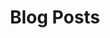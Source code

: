 ---
layout: blog
title: Blog Posts
bg_image: https://rizi97.github.io/hugo-dictanote/assets/images/bg-blog.png
bg_properties: no-repeat top right
tagline: Research and insights from the Dimsou Digital team
---